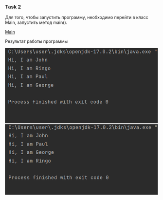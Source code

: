 ### Task 2

Для того, чтобы запустить программу, необходимо перейти в класс Main, запустить метод main().

[Main](Main.java)

Результат работы программы

![](resources/first.png)
![](resources/second.png)